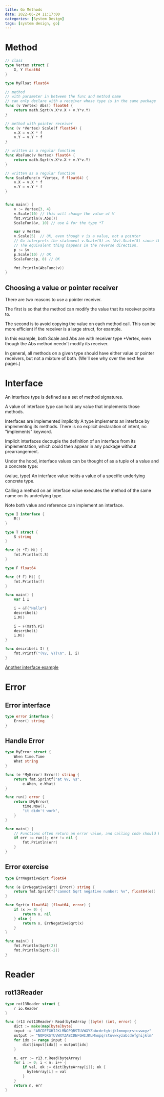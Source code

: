 ```yaml
---
title: Go Methods
date: 2022-06-24 11:17:00
categories: [System Design]
tags: [system design, go]
---
```

<!--more-->

# Method
```go
// class
type Vertex struct {
	X, Y float64
}

type MyFloat float64

// method
// with parameter in between the func and method name
// can only declare with a receiver whose type is in the same package
func (v Vertex) Abs() float64 {
	return math.Sqrt(v.X*v.X + v.Y*v.Y)
}

// method with pointer receiver
func (v *Vertex) Scale(f float64) {
	v.X = v.X * f
	v.Y = v.Y * f
}

// written as a regular function
func AbsFunc(v Vertex) float64 {
	return math.Sqrt(v.X*v.X + v.Y*v.Y)
}

// written as a regular function
func ScaleFunc(v *Vertex, f float64) {
	v.X = v.X * f
	v.Y = v.Y * f
}


func main() {
	v := Vertex{3, 4}
    v.Scale(10) // this will change the value of V
	fmt.Println(v.Abs())
    ScaleFun(&v, 10) // use & for the type *T

    var v Vertex
    v.Scale(5)  // OK, even though v is a value, not a pointer
    // Go interprets the statement v.Scale(5) as (&v).Scale(5) since the Scale method has a pointer receiver.
	// The equivalent thing happens in the reverse direction.
    p := &v
    p.Scale(10) // OK
	ScaleFunc(p, 8) // OK

    fmt.Println(AbsFunc(v))
}
```

## Choosing a value or pointer receiver
There are two reasons to use a pointer receiver.

The first is so that the method can modify the value that its receiver points to.

The second is to avoid copying the value on each method call. This can be more efficient if the receiver is a large struct, for example.

In this example, both Scale and Abs are with receiver type *Vertex, even though the Abs method needn't modify its receiver.

In general, all methods on a given type should have either value or pointer receivers, but not a mixture of both. (We'll see why over the next few pages.)

# Interface

An interface type is defined as a set of method signatures.

A value of interface type can hold any value that implements those methods.

Interfaces are implemented implicitly
A type implements an interface by implementing its methods. There is no explicit declaration of intent, no "implements" keyword.

Implicit interfaces decouple the definition of an interface from its implementation, which could then appear in any package without prearrangement.

Under the hood, interface values can be thought of as a tuple of a value and a concrete type:

(value, type)
An interface value holds a value of a specific underlying concrete type.

Calling a method on an interface value executes the method of the same name on its underlying type.

Note both value and reference can implement an interface.

```go
type I interface {
	M()
}

type T struct {
	S string
}

func (t *T) M() {
	fmt.Println(t.S)
}

type F float64

func (f F) M() {
	fmt.Println(f)
}

func main() {
	var i I

	i = &T{"Hello"}
	describe(i)
	i.M()

	i = F(math.Pi)
	describe(i)
	i.M()
}

func describe(i I) {
	fmt.Printf("(%v, %T)\n", i, i)
}
```

[Another interface example](https://gobyexample.com/interfaces)

# Error

## Error interface
```go
type error interface {
    Error() string
}
```
## Handle Error
```go
type MyError struct {
	When time.Time
	What string
}

func (e *MyError) Error() string {
	return fmt.Sprintf("at %v, %s",
		e.When, e.What)
}

func run() error {
	return &MyError{
		time.Now(),
		"it didn't work",
	}
}

func main() {
	// Functions often return an error value, and calling code should handle errors by testing whether the error equals nil.
	if err := run(); err != nil {
		fmt.Println(err)
	}
}
```
## Error exercise
```go
type ErrNegativeSqrt float64

func (e ErrNegativeSqrt) Error() string {
	return fmt.Sprintf("cannot Sqrt negative number: %v", float64(e))
}

func Sqrt(x float64) (float64, error) {
	if (x >= 0) {
		return x, nil
	} else {
		return x, ErrNegativeSqrt(x)
	}
}

func main() {
	fmt.Println(Sqrt(2))
	fmt.Println(Sqrt(-2))
}
```

# Reader
## rot13Reader

```go
type rot13Reader struct {
	r io.Reader
}

func (r13 rot13Reader) Read(byteArray []byte) (int, error) {
    dict := make(map[byte]byte)
    input := "ABCDEFGHIJKLMNOPQRSTUVWXYZabcdefghijklmnopqrstuvwxyz"
    output := "NOPQRSTUVWXYZABCDEFGHIJKLMnopqrstuvwxyzabcdefghijklm"
    for idx := range input {
        dict[input[idx]] = output[idx]
    }

    n, err := r13.r.Read(byteArray)
    for i := 0; i < n; i++ {
        if val, ok := dict[byteArray[i]]; ok {
          byteArray[i] = val
        }
    }
    return n, err
}
```